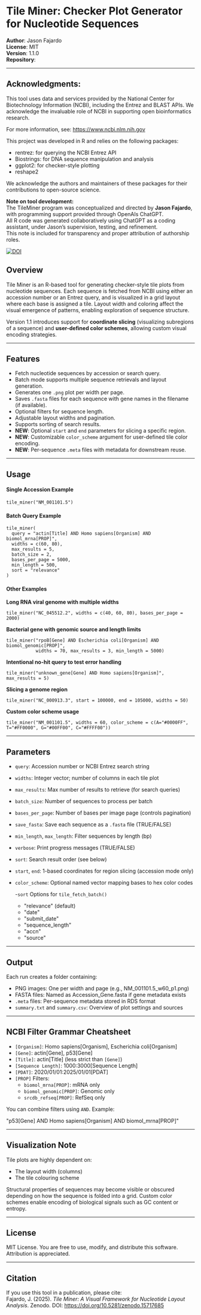 # Tile Miner: Checker Plot Generator for Nucleotide Sequences

**Author**: Jason Fajardo  
**License**: MIT  
**Version**: 1.1.0  
**Repository**:

---

## **Acknowledgments:**
This tool uses data and services provided by the National Center for Biotechnology Information (NCBI), including the Entrez and BLAST APIs. We acknowledge the invaluable role of NCBI in supporting open bioinformatics research.

For more information, see: https://www.ncbi.nlm.nih.gov

This project was developed in R and relies on the following packages:

- rentrez: for querying the NCBI Entrez API
- Biostrings: for DNA sequence manipulation and analysis
- ggplot2: for checker-style plotting
- reshape2

We acknowledge the authors and maintainers of these packages for their contributions to open-source science.

 **Note on tool development:**  
 The TileMiner program was conceptualized and directed by **Jason Fajardo**, with programming support provided through OpenAIs ChatGPT.  
 All R code was generated collaboratively using ChatGPT as a coding assistant, under Jason’s supervision, testing, and refinement.  
 This note is included for transparency and proper attribution of authorship roles.


[![DOI](https://zenodo.org/badge/DOI/10.5281/zenodo.15693621.svg)](https://doi.org/10.5281/zenodo.15717685)



## Overview
Tile Miner is an R-based tool for generating checker-style tile plots from nucleotide sequences. Each sequence is fetched from NCBI using either an accession number or an Entrez query, and is visualized in a grid layout where each base is assigned a tile. Layout width and coloring affect the visual emergence of patterns, enabling exploration of sequence structure.

Version 1.1 introduces support for **coordinate slicing** (visualizing subregions of a sequence) and **user-defined color schemes**, allowing custom visual encoding strategies.

---

## Features
- Fetch nucleotide sequences by accession or search query.  
- Batch mode supports multiple sequence retrievals and layout generation.  
- Generates one `.png` plot per width per page.  
- Saves `.fasta` files for each sequence with gene names in the filename (if available).  
- Optional filters for sequence length.  
- Adjustable layout widths and pagination.  
- Supports sorting of search results.  
- **NEW**: Optional `start` and `end` parameters for slicing a specific region.  
- **NEW**: Customizable `color_scheme` argument for user-defined tile color encoding.  
- **NEW**: Per-sequence `.meta` files with metadata for downstream reuse.

---

## Usage

#### Single Accession Example

    tile_miner("NM_001101.5")


#### Batch Query Example

    tile_miner(
      query = "actin[Title] AND Homo sapiens[Organism] AND biomol_mrna[PROP]",
      widths = c(60, 80),
      max_results = 5,
      batch_size = 2,
      bases_per_page = 5000,
      min_length = 500,
      sort = "relevance"
    )


#### Other Examples

**Long RNA viral genome with multiple widths**
  
    tile_miner("NC_045512.2", widths = c(40, 60, 80), bases_per_page = 2000)

**Bacterial gene with genomic source and length limits**
  
    tile_miner("rpoB[Gene] AND Escherichia coli[Organism] AND biomol_genomic[PROP]", 
               widths = 70, max_results = 3, min_length = 5000)

**Intentional no-hit query to test error handling**

    tile_miner("unknown_gene[Gene] AND Homo sapiens[Organism]", max_results = 5)

**Slicing a genome region**

    tile_miner("NC_000913.3", start = 100000, end = 105000, widths = 50)

**Custom color scheme usage**

    tile_miner("NM_001101.5", widths = 60, color_scheme = c(A="#0000FF", T="#FF0000", G="#00FF00", C="#FFFF00"))

---

## Parameters
- `query`: Accession number or NCBI Entrez search string  
- `widths`: Integer vector; number of columns in each tile plot  
- `max_results`: Max number of results to retrieve (for search queries)  
- `batch_size`: Number of sequences to process per batch  
- `bases_per_page`: Number of bases per image page (controls pagination)  
- `save_fasta`: Save each sequence as a `.fasta` file (TRUE/FALSE)  
- `min_length`, `max_length`: Filter sequences by length (bp)  
- `verbose`: Print progress messages (TRUE/FALSE)  
- `sort`: Search result order (see below)  
- `start`, `end`: 1-based coordinates for region slicing (accession mode only)  
- `color_scheme`: Optional named vector mapping bases to hex color codes  

  -`sort` Options for `tile_fetch_batch()`

     - "relevance" (default)
     - "date"  
     - "submit_date"  
     - "sequence_length"  
     - "accn"  
     - "source"  

---

## Output
Each run creates a folder containing:  
- PNG images: One per width and page (e.g., NM_001101.5_w60_p1.png)  
- FASTA files: Named as Accession_Gene.fasta if gene metadata exists  
- `.meta` files: Per-sequence metadata stored in RDS format  
- `summary.txt` and `summary.csv`: Overview of plot settings and sources  

---

## NCBI Filter Grammar Cheatsheet
- `[Organism]`: Homo sapiens[Organism], Escherichia coli[Organism]  
- `[Gene]`: actin[Gene], p53[Gene]  
- `[Title]`: actin[Title] (less strict than `[Gene]`)  
- `[Sequence Length]`: 1000:3000[Sequence Length]  
- `[PDAT]`: 2020/01/01:2025/01/01[PDAT]  
- `[PROP]` Filters:  
  - `biomol_mrna[PROP]`: mRNA only  
  - `biomol_genomic[PROP]`: Genomic only  
  - `srcdb_refseq[PROP]`: RefSeq only  

You can combine filters using `AND`. Example:  

"p53[Gene] AND Homo sapiens[Organism] AND biomol_mrna[PROP]"

---

## Visualization Note
Tile plots are highly dependent on:  
- The layout width (columns)  
- The tile colouring scheme  

Structural properties of sequences may become visible or obscured depending on how the sequence is folded into a grid. Custom color schemes enable encoding of biological signals such as GC content or entropy.

---

## License
MIT License. You are free to use, modify, and distribute this software. Attribution is appreciated.

---

## Citation
If you use this tool in a publication, please cite:  
Fajardo, J. (2025). *Tile Miner: A Visual Framework for Nucleotide Layout Analysis*. Zenodo. DOI: https://doi.org/10.5281/zenodo.15717685
